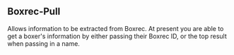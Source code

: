 Boxrec-Pull
------------

Allows information to be extracted from Boxrec. At present you are able to get a boxer's information by either passing their Boxrec ID, or the top result when passing in a name.